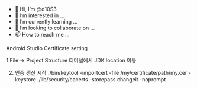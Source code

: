 - 👋 Hi, I’m @d10S3
- 👀 I’m interested in ...
- 🌱 I’m currently learning ...
- 💞️ I’m looking to collaborate on ...
- 📫 How to reach me ...

<!---
d10S3/d10S3 is a ✨ special ✨ repository because its `README.md` (this file) appears on your GitHub profile.
You can click the Preview link to take a look at your changes.
--->

Android Studio Certificate setting

1.File -> Project Structure
터미널에서 JDK location 이동

2. 인증 갱신 시작
./bin/keytool -importcert -file /my/certificate/path/my.cer -keystore ./lib/security/cacerts -storepass changeit -noprompt
